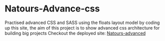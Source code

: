 # Natours-Advance-css

Practised advanced CSS and SASS using the floats layout model by coding up this site, the aim of this project is to show advanced css architecture for building big projects
Checkout the deployed site: [Natours-advanced](https://natourslearnt.netlify.app/)
